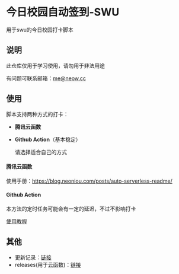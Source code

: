 # 今日校园自动签到-SWU

用于swu的今日校园打卡脚本
 

## 说明

此仓库仅用于学习使用，请勿用于非法用途 

有问题可联系邮箱：me@neow.cc

## 使用

脚本支持两种方式的打卡：

- **腾讯云函数**

- **Github Action**（基本稳定）

  请选择适合自己的方式

#### 腾讯云函数

使用手册：https://blog.neoniou.com/posts/auto-serverless-readme/

#### Github Action
 
本方法的定时任务可能会有一定的延迟，不过不影响打卡 

[使用教程](./docs/how-to-usegithub-action.md) 

## 其他
 
- 更新记录：[链接](./docs/update-log.md)
- releases(用于云函数)：[链接](https://github.com/aowubulao/auto-cpdaily/releases)
